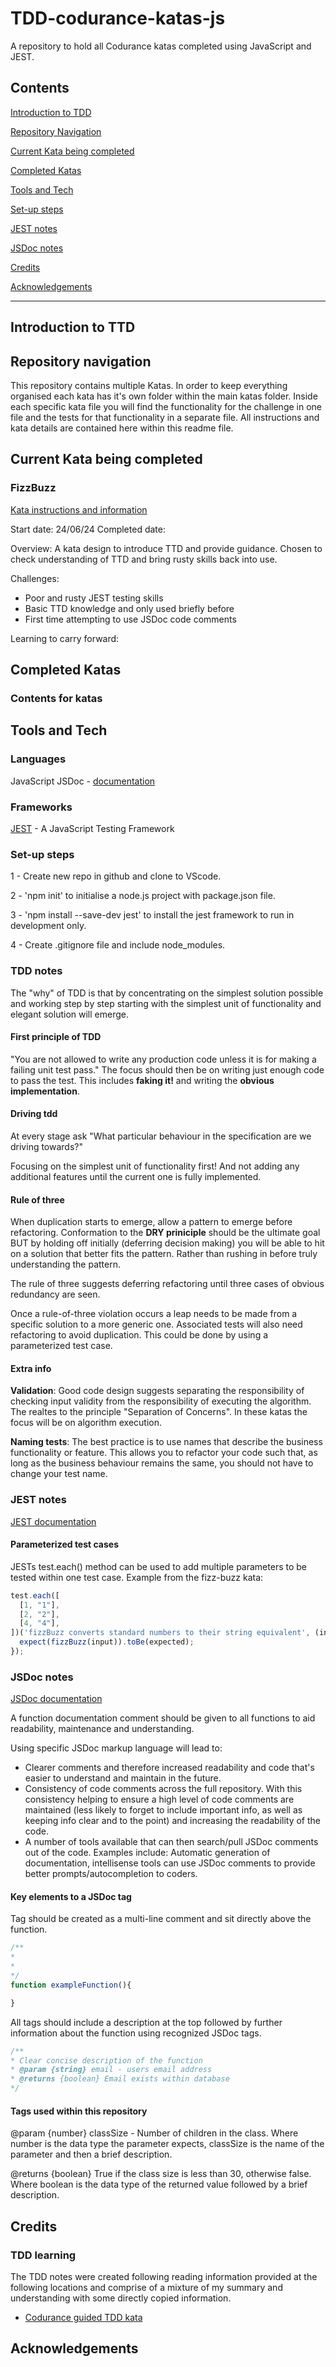 # TDD-codurance-katas-js

A repository to hold all Codurance katas completed using JavaScript and JEST.

## Contents

[Introduction to TDD](#introduction-to-ttd)

[Repository Navigation](#repository-navigation)

[Current Kata being completed](#current-kata-being-completed)

[Completed Katas](#completed-katas)

[Tools and Tech](#tools-and-tech)

[Set-up steps](#set-up-steps)

[JEST notes](#jest-notes)

[JSDoc notes](#jsdoc-notes)

[Credits](#credits)

[Acknowledgements](#acknowledgements)

---

## Introduction to TTD

## Repository navigation

This repository contains multiple Katas. In order to keep everything organised each kata has it's own folder within the main katas folder. Inside each specific kata file you will find the functionality for the challenge in one file and the tests for that functionality in a separate file. All instructions and kata details are contained here within this readme file.

## Current Kata being completed

### FizzBuzz

[Kata instructions and information](https://www.codurance.com/katas/fizzbuzz)

Start date: 24/06/24
Completed date:

Overview:
A kata design to introduce TTD and provide guidance. Chosen to check understanding of TTD and bring rusty skills back into use.

Challenges:

- Poor and rusty JEST testing skills
- Basic TTD knowledge and only used briefly before
- First time attempting to use JSDoc code comments

Learning to carry forward:

## Completed Katas

### Contents for katas

## Tools and Tech

### Languages

JavaScript
JSDoc - [documentation](https://jsdoc.app/)

### Frameworks

[JEST](https://jestjs.io/) - A JavaScript Testing Framework

### Set-up steps

1 - Create new repo in github and clone to VScode.

2 - 'npm init' to initialise a node.js project with package.json file.

3 - 'npm install --save-dev jest' to install the jest framework to run in development only.

4 - Create .gitignore file and include node_modules.

### TDD notes

The "why" of TDD is that by concentrating on the simplest solution possible and working step by step starting with the simplest unit of functionality and elegant solution will emerge.

#### First principle of TDD

"You are not allowed to write any production code unless it is for making a failing unit test pass."
The focus should then be on writing just enough code to pass the test. This includes **faking it!** and writing the **obvious implementation**.

#### Driving tdd

At every stage ask
"What particular behaviour in the specification are we driving towards?"

Focusing on the simplest unit of functionality first! And not adding any additional features until the current one is fully implemented.

#### Rule of three

When duplication starts to emerge, allow a pattern to emerge before refactoring. Conformation to the **DRY priniciple** should be the ultimate goal BUT by holding off initially (deferring decision making) you will be able to hit on a solution that better fits the pattern. Rather than rushing in before truly understanding the pattern.

The rule of three suggests deferring refactoring until three cases of obvious redundancy are seen.

Once a rule-of-three violation occurs a leap needs to be made from a specific solution to a more generic one. Associated tests will also need refactoring to avoid duplication. This could be done by using a parameterized test case.

#### Extra info

**Validation**:
Good code design suggests separating the responsibility of checking input validity from the responsibility of executing the algorithm. The realtes to the principle "Separation of Concerns". In these katas the focus will be on algorithm execution.

**Naming tests**:
The best practice is to use names that describe the business functionality or feature. This allows you to refactor your code such that, as long as the business behaviour remains the same, you should not have to change your test name.

### JEST notes

[JEST documentation](https://jestjs.io/)

#### Parameterized test cases

JESTs test.each() method can be used to add multiple parameters to be tested within one test case. Example from the fizz-buzz kata:

``` javascript
test.each([
  [1, "1"],
  [2, "2"],
  [4, "4"],
])('fizzBuzz converts standard numbers to their string equivalent', (input, expected) => {
  expect(fizzBuzz(input)).toBe(expected);
});
```

### JSDoc notes

[JSDoc documentation](https://jsdoc.app/)

A function documentation comment should be given to all functions to aid readability, maintenance and understanding.

Using specific JSDoc markup language will lead to:

- Clearer comments and therefore increased readability and code that's easier to understand and maintain in the future.
- Consistency of code comments across the full repository. With this consistency helping to ensure a high level of code comments are maintained (less likely to forget to include important info, as well as keeping info clear and to the point) and increasing the readability of the code.
- A number of tools available that can then search/pull JSDoc comments out of the code. Examples include: Automatic generation of documentation, intellisense tools can use JSDoc comments to provide better prompts/autocompletion to coders.

#### Key elements to a JSDoc tag

Tag should be created as a multi-line comment and sit directly above the function.

```javascript
/**
*
*
*/
function exampleFunction(){

}
```

All tags should include a description at the top followed by further information about the function using recognized JSDoc tags.

```javascript
/**
* Clear concise description of the function
* @param {string} email - users email address
* @returns {boolean} Email exists within database
*/
```

#### Tags used within this repository

@param {number} classSize - Number of children in the class.
  Where number is the data type the parameter expects, classSize is the name of the parameter and then a brief description.

@returns {boolean} True if the class size is less than 30, otherwise false.
  Where boolean is the data type of the returned value followed by a brief description.

## Credits

### TDD learning

The TDD notes were created following reading information provided at the following locations and comprise of a mixture of my summary and understanding with some directly copied information.

- [Codurance guided TDD kata](https://www.codurance.com/katas/fizzbuzz)

## Acknowledgements
